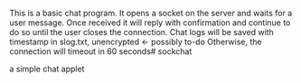 This is a basic chat program. It opens a socket on the server and waits for a user message.
Once received it will reply with confirmation and continue to do so until the user closes the connection.
Chat logs will be saved with timestamp in slog.txt, unencrypted <- possibly to-do
Otherwise, the connection will timeout in 60 seconds# sockchat


a simple chat applet
